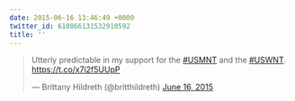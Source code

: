 ```yaml
---
date: 2015-06-16 13:46:49 +0000
twitter_id: 610866131532910592
title: ''
---
```


<blockquote class="twitter-tweet"><p lang="en" dir="ltr">Utterly predictable in my support for the <a href="https://twitter.com/hashtag/USMNT?src=hash&amp;ref_src=twsrc%5Etfw">#USMNT</a> and the <a href="https://twitter.com/hashtag/USWNT?src=hash&amp;ref_src=twsrc%5Etfw">#USWNT</a>. <a href="https://t.co/x7i2f5UUpP">https://t.co/x7i2f5UUpP</a></p>&mdash; Brittany Hildreth (@britthildreth) <a href="https://twitter.com/britthildreth/status/610865773620424704?ref_src=twsrc%5Etfw">June 16, 2015</a></blockquote>
<script async src="https://platform.twitter.com/widgets.js" charset="utf-8"></script>
